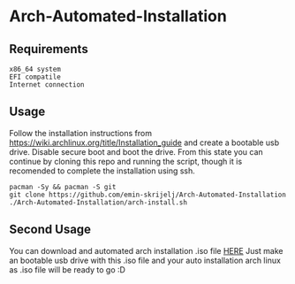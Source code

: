 # Arch-Automated-Installation

## Requirements
```
x86_64 system
EFI compatile
Internet connection
```
## Usage
Follow the installation instructions from https://wiki.archlinux.org/title/Installation_guide and create a bootable usb drive. Disable secure boot and boot the drive.
From this state you can continue by cloning this repo and running the script, though it is recomended to complete the installation using ssh.
```
pacman -Sy && pacman -S git
git clone https://github.com/emin-skrijelj/Arch-Automated-Installation
./Arch-Automated-Installation/arch-install.sh
```
## Second Usage
You can download and automated arch installation .iso file <a href="https://mega.nz/file/iloDkQCb#n9zsLtwbjZFj8K5uIbXuOgjBIkoTf1eIdAP1J678DEk">HERE</a>
Just make an bootable usb drive with this .iso file and your auto installation arch linux as .iso file will be ready to go :D
